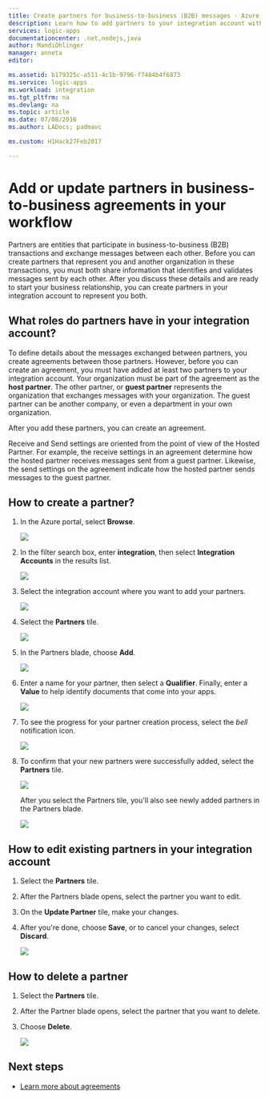 ```yaml
---
title: Create partners for business-to-business (B2B) messages - Azure Logic Apps | Microsoft Docs
description: Learn how to add partners to your integration account with the Enterprise Integration Pack and Logic Apps
services: logic-apps
documentationcenter: .net,nodejs,java
author: MandiOhlinger
manager: anneta
editor: 

ms.assetid: b179325c-a511-4c1b-9796-f7484b4f6873
ms.service: logic-apps
ms.workload: integration
ms.tgt_pltfrm: na
ms.devlang: na
ms.topic: article
ms.date: 07/08/2016
ms.author: LADocs; padmavc

ms.custom: H1Hack27Feb2017 

---
```

# Add or update partners in business-to-business agreements in your workflow

Partners are entities that participate in business-to-business (B2B) transactions and exchange messages between each other. Before you can create partners that represent you and another organization in these transactions, you must both share information that identifies and validates messages sent by each other. After you discuss these details and are ready to start your business relationship, you can create partners in your integration account to represent you both.

## What roles do partners have in your integration account?

To define details about the messages exchanged between partners, you create agreements between those partners. However, before you can create an agreement, you must have added 
at least two partners to your integration account. Your organization must be part of the agreement as the **host partner**. The other partner, or **guest partner** represents the organization that exchanges messages with your organization. The guest partner can be another company, or even a department in your own organization.

After you add these partners, you can create an agreement.

Receive and Send settings are oriented from the point of view of the Hosted Partner. For example, the receive settings in an agreement determine how the hosted partner receives messages sent from a guest partner. Likewise, the send settings on the agreement indicate how the hosted partner sends messages to the guest partner.

## How to create a partner?

1. In the Azure portal, select **Browse**.

    ![](./media/logic-apps-enterprise-integration-overview/overview-1.png)

2. In the filter search box, enter **integration**, then select **Integration Accounts** in the results list.

    ![](./media/logic-apps-enterprise-integration-overview/overview-2.png)

3. Select the integration account where you want to add your partners.

    ![](./media/logic-apps-enterprise-integration-overview/overview-3.png)

4. Select the **Partners** tile.

    ![](./media/logic-apps-enterprise-integration-partners/partner-1.png)

5. In the Partners blade, choose **Add**.

    ![](./media/logic-apps-enterprise-integration-partners/partner-2.png)

6. Enter a name for your partner, then select a **Qualifier**. Finally, enter a **Value** to help identify documents that come into your apps.

    ![](./media/logic-apps-enterprise-integration-partners/partner-3.png)

7. To see the progress for your partner creation process, select the *bell* notification icon.

    ![](./media/logic-apps-enterprise-integration-partners/partner-4.png)

8. To confirm that your new partners were successfully added, select the **Partners** tile.

    ![](./media/logic-apps-enterprise-integration-partners/partner-5.png)

    After you select the Partners tile, you'll also see 
    newly added partners in the Partners blade.

    ![](./media/logic-apps-enterprise-integration-partners/partner-6.png)

## How to edit existing partners in your integration account

1. Select the **Partners** tile.
2. After the Partners blade opens, select the partner you want to edit.
3. On the **Update Partner** tile, make your changes.
4. After you're done, choose **Save**, or to cancel your changes, select **Discard**.

    ![](./media/logic-apps-enterprise-integration-partners/edit-1.png)

## How to delete a partner

1. Select the **Partners** tile.
2. After the Partner blade opens, select the partner that you want to delete.
3. Choose **Delete**.

    ![](./media/logic-apps-enterprise-integration-partners/delete-1.png)

## Next steps
* [Learn more about agreements](../logic-apps/logic-apps-enterprise-integration-agreements.md "Learn about enterprise integration agreements")  

